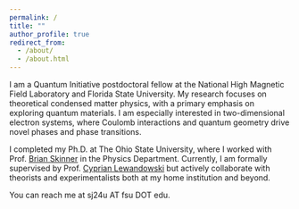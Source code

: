```yaml
---
permalink: /
title: ""
author_profile: true
redirect_from: 
  - /about/
  - /about.html
---
```


I am a Quantum Initiative postdoctoral fellow at the National High Magnetic Field Laboratory and Florida State University. My research focuses on theoretical condensed matter physics, with a primary emphasis on exploring quantum materials. I am especially interested in two-dimensional electron systems, where Coulomb interactions and quantum geometry drive novel phases and phase transitions.

I completed my Ph.D. at The Ohio State University, where I worked with Prof. [Brian Skinner](https://sites.google.com/view/skinner-physics) in the Physics Department. Currently, I am formally supervised by Prof. [Cyprian Lewandowski](https://physics.fsu.edu/person/cyprian-lewandowski) but actively collaborate with theorists and experimentalists both at my home institution and beyond.

You can reach me at sj24u AT fsu DOT edu.
